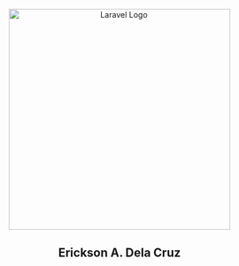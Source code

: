 <p align="center"><a href="https://www.facebook.com/EADC.04" target="_blank"><img src="https://mir-s3-cdn-cf.behance.net/project_modules/max_1200/06f21a161921919.63cd7887d0a70.gif" width="400" alt="Laravel Logo"></a></p>


<h2 align="center">Erickson A. Dela Cruz</h2>
